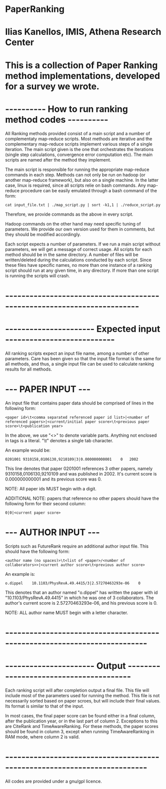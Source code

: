 # PaperRanking

# Ilias Kanellos, IMIS, Athena Research Center
# This is a collection of Paper Ranking method implementations, developed for a survey we wrote.

# ---------- How to run ranking method codes ---------- #

All Ranking methods provided consist of a main script and a number of complementaty map-reduce scripts.
Most methods are iterative and the complementary map-reduce scripts implement various steps of a single
iteration. The main script given is the one that orchestrates the iterations (single step calculations,
convergence error computation etc). The main scripts are named after the method they implement.

The main script is responsible for running the appropriate map-reduce commands in each step. Methods 
can not only be run on hadoop (or another map-reduce framework), but also on a single machine. In the 
latter case, linux is required, since all scripts relie on bash commands. Any map-reduce procedure can
be easily emulated through a bash command of the form:

	cat input_file.txt | ./map_script.py | sort -k1,1 | ./reduce_script.py
	
Therefore, we provide commands as the above in every script. 

Hadoop commands on the other hand may need specific tuning of parameters. We provide our own version 
used for them in comments, but they should be modified accordingly.

Each script expects a number of parameters. If we run a main script without parameters, we will get a 
message of correct usage. All scripts for each method should be in the same directory. A number of files
will be written/deleted during the calculations conducted by each script. Since these files have specific
names, no more than one instance of a ranking script should run at any given time, in any directory. If
more than one script is running the scripts will crash.

# ----------------------------------------------------------------------- #

# ---------------------- Expected input --------------------------- #

All ranking scripts expect an input file name, among a number of other parameters.
Care has been given so that the input file format is the same for all methods, and
thus, a single input file can be used to calculate ranking results for all methods.

# --- PAPER INPUT --- #
An input file that contains paper data should be comprised of lines in the following
form: 

	<paper id>\t<comma separated referenced paper id list>|<number of referenced papers>|<current/initial paper score>\t<previous paper score>\t<publication year>

In the above, we use "<>" to denote variable parts. Anything not enclosed in tags is a literal.
"\t" denotes a single tab character.

An example would be:

	0201001 9310158,0106130,9210109|3|0.000000000001	0	2002

This line denotes that paper 0201001 references 3 other papers, namely 9310158,0106130,9210109 and was published in 2002.
It's current score is 0.000000000001 and its previous score was 0.

NOTE: All paper ids MUST begin with a digit.

ADDITIONAL NOTE: papers that reference no other papers should have the following form for their second column:

	0|0|<current paper score>

# --- AUTHOR INPUT --- #

Scripts such as FutureRank require an additional author input file. This should have the following form:

	<author name (no spaces)>\t<list of <paper>/<number of collaborators>>|<current author score>\t<previous author score>

An example is:

	o.dippel	10.1103/PhysRevA.49.4415/3|2.57270463293e-06	0

This denotes that an author named "o.dippel" has written the paper with id "10.1103/PhysRevA.49.4415" in which he was one of 3 collaborators. The author's current score is 2.57270463293e-06, and his previous score is 0.

NOTE: ALL author name MUST begin with a letter character.

# ------------------------------------------------------------------------- #

# ---------------------- Output --------------------------------------- #

Each ranking script will after completion output a final file. This file will include most of the parameters
used for running the method. This file is not necessarily sorted based on paper scroes, but will include their
final values. Its format is similar to that of the input. 

In most cases, the final paper score can be found either in a final column, after the publication year, or in
the last part of column 2. Exceptions to this are CiteRank and TimeAwareRanking. For these methods, the paper
scores should be found in column 3, except when running TimeAwareRanking in RAM mode, where column 2 is valid.

# ------------------------------------------------------------------------- #

All codes are provided under a gnu/gpl licence.

